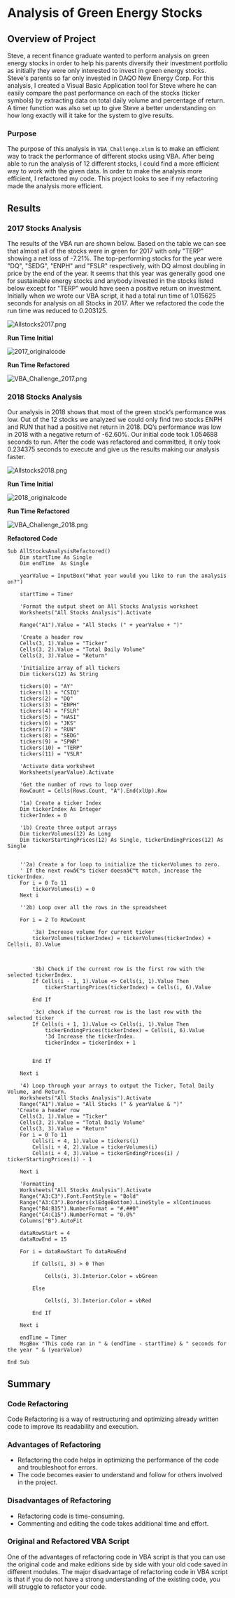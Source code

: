 # Analysis of Green Energy Stocks

## Overview of Project

Steve, a recent finance graduate wanted to perform analysis on green energy stocks in order to help his parents diversify their investment portfolio as initially they were only interested to invest in green energy stocks. Steve's parents so far only invested in DAQO New Energy Corp. For this analysis, I created a Visual Basic Application tool for Steve where he can easily compare the past performance on each of the stocks (ticker symbols) by extracting data on total daily volume and percentage of return. A timer function was also set up to give Steve a better understanding on how long exactly will it take for the system to give results.

### Purpose

The purpose of this analysis in ```VBA_Challenge.xlsm``` is to make an efficient way to track the performance of different stocks using VBA. After being able to run the analysis of 12 different stocks, I could find a more efficient way to work with the given data. In order to make the analysis more efficient, I refactored my code. This project looks to see if my refactoring made the analysis more efficient.

## Results

### 2017 Stocks Analysis ###

The results of the VBA run are shown below. Based on the table we can see that almost all of the stocks were in green for 2017 with only "TERP" showing a net loss of -7.21%. The top-performing stocks for the year were "DQ", "SEDG", "ENPH" and "FSLR" respectively, with DQ almost doubling in price by the end of the year. It seems that this year was generally good one for sustainable energy stocks and anybody invested in the stocks listed below except for "TERP" would have seen a positive return on investment. Initially when we wrote our VBA script, it had a total run time of 1.015625 seconds for analysis on all Stocks in 2017. After we refactored the code the run time was reduced to 0.203125.


![ Allstocks2017.png]( https://github.com/smj452/stocks-analysis/blob/main/Resources/Allstocks2017.png)


**Run Time Initial**

![2017_originalcode]( https://github.com/smj452/stocks-analysis/blob/main/Resources/2017_originalcode.png)


**Run Time Refactored**

![VBA_Challenge_2017.png]( https://github.com/smj452/stocks-analysis/blob/main/Resources/VBA_Challenge_2017.png)


### 2018 Stocks Analysis
Our analysis in 2018 shows that most of the green stock’s performance was low. Out of the 12 stocks we analyzed we could only find two stocks ENPH and RUN that had a positive net return in 2018. DQ’s performance was low in 2018 with a negative return of -62.60%. Our initial code took 1.054688 seconds to run. After the code was refactored and committed, it only took 0.234375 seconds to execute and give us the results making our analysis faster.


![ Allstocks2018.png]( https://github.com/smj452/stocks-analysis/blob/main/Resources/Allstocks2018.png)


**Run Time Initial**

![2018_originalcode]( https://github.com/smj452/stocks-analysis/blob/main/Resources/2018_originalcode.png)

**Run Time Refactored**

![VBA_Challenge_2018.png]( https://github.com/smj452/stocks-analysis/blob/main/Resources/VBA_Challenge_2018.png)


**Refactored Code**
```
Sub AllStocksAnalysisRefactored()
    Dim startTime As Single
    Dim endTime  As Single

    yearValue = InputBox("What year would you like to run the analysis on?")

    startTime = Timer
    
    'Format the output sheet on All Stocks Analysis worksheet
    Worksheets("All Stocks Analysis").Activate
    
    Range("A1").Value = "All Stocks (" + yearValue + ")"
    
    'Create a header row
    Cells(3, 1).Value = "Ticker"
    Cells(3, 2).Value = "Total Daily Volume"
    Cells(3, 3).Value = "Return"

    'Initialize array of all tickers
    Dim tickers(12) As String
    
    tickers(0) = "AY"
    tickers(1) = "CSIQ"
    tickers(2) = "DQ"
    tickers(3) = "ENPH"
    tickers(4) = "FSLR"
    tickers(5) = "HASI"
    tickers(6) = "JKS"
    tickers(7) = "RUN"
    tickers(8) = "SEDG"
    tickers(9) = "SPWR"
    tickers(10) = "TERP"
    tickers(11) = "VSLR"
    
    'Activate data worksheet
    Worksheets(yearValue).Activate
    
    'Get the number of rows to loop over
    RowCount = Cells(Rows.Count, "A").End(xlUp).Row
    
    '1a) Create a ticker Index
    Dim tickerIndex As Integer
    tickerIndex = 0
    
    '1b) Create three output arrays
    Dim tickerVolumes(12) As Long
    Dim tickerStartingPrices(12) As Single, tickerEndingPrices(12) As Single
    
    
    ''2a) Create a for loop to initialize the tickerVolumes to zero.
    ' If the next rowâ€™s ticker doesnâ€™t match, increase the tickerIndex.
    For i = 0 To 11
        tickerVolumes(i) = 0
    Next i
        
    ''2b) Loop over all the rows in the spreadsheet
    
    For i = 2 To RowCount
    
        '3a) Increase volume for current ticker
        tickerVolumes(tickerIndex) = tickerVolumes(tickerIndex) + Cells(i, 8).Value
        
        
        
        '3b) Check if the current row is the first row with the selected tickerIndex.
        If Cells(i - 1, 1).Value <> Cells(i, 1).Value Then
            tickerStartingPrices(tickerIndex) = Cells(i, 6).Value
            
        End If
        
        '3c) check if the current row is the last row with the selected ticker
        If Cells(i + 1, 1).Value <> Cells(i, 1).Value Then
            tickerEndingPrices(tickerIndex) = Cells(i, 6).Value
            '3d Increase the tickerIndex.
            tickerIndex = tickerIndex + 1
            
            
        End If
    
    Next i
    
    '4) Loop through your arrays to output the Ticker, Total Daily Volume, and Return.
    Worksheets("All Stocks Analysis").Activate
    Range("A1").Value = "All Stocks (" & yearValue & ")"
   'Create a header row
    Cells(3, 1).Value = "Ticker"
    Cells(3, 2).Value = "Total Daily Volume"
    Cells(3, 3).Value = "Return"
    For i = 0 To 11
        Cells(i + 4, 1).Value = tickers(i)
        Cells(i + 4, 2).Value = tickerVolumes(i)
        Cells(i + 4, 3).Value = tickerEndingPrices(i) / tickerStartingPrices(i) - 1
        
    Next i
    
    'Formatting
    Worksheets("All Stocks Analysis").Activate
    Range("A3:C3").Font.FontStyle = "Bold"
    Range("A3:C3").Borders(xlEdgeBottom).LineStyle = xlContinuous
    Range("B4:B15").NumberFormat = "#,##0"
    Range("C4:C15").NumberFormat = "0.0%"
    Columns("B").AutoFit

    dataRowStart = 4
    dataRowEnd = 15

    For i = dataRowStart To dataRowEnd
        
        If Cells(i, 3) > 0 Then
            
            Cells(i, 3).Interior.Color = vbGreen
            
        Else
        
            Cells(i, 3).Interior.Color = vbRed
            
        End If
        
    Next i
 
    endTime = Timer
    MsgBox "This code ran in " & (endTime - startTime) & " seconds for the year " & (yearValue)

End Sub
```
## Summary

### Code Refactoring ###

Code Refactoring is a way of restructuring and optimizing already written code to improve its readability and execution.

### Advantages of Refactoring 
- Refactoring the code helps in optimizing the performance of the code and troubleshoot for errors.
- The code becomes easier to understand and follow for others involved in the project.

### Disadvantages of Refactoring ###
- Refactoring code is time-consuming.
- Commenting and editing the code takes additional time and effort.

### Original and Refactored VBA Script
One of the advantages of refactoring code in VBA script is that you can use the original code and make editions side by side with your old code saved in different modules. The major disadvantage of refactoring code in VBA script is that if you do not have a strong understanding of the existing code, you will struggle to refactor your code.
	




